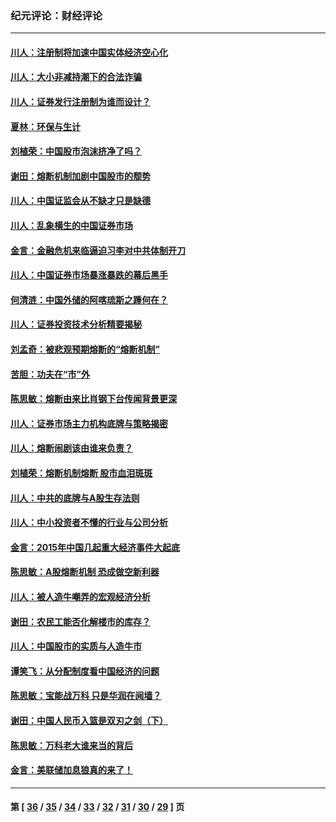 ### 纪元评论：财经评论
---
#### [川人：注册制将加速中国实体经济空心化](../../pages/nsc1026/n4648597.md) 
#### [川人：大小非减持潮下的合法诈骗](../../pages/nsc1026/n4645281.md) 
#### [川人：证券发行注册制为谁而设计？](../../pages/nsc1026/n4640743.md) 
#### [夏林：环保与生计](../../pages/nsc1026/n4638279.md) 
#### [刘植荣：中国股市泡沫挤净了吗？](../../pages/nsc1026/n4627860.md) 
#### [谢田：熔断机制加剧中国股市的颓势](../../pages/nsc1026/n4625057.md) 
#### [川人：中国证监会从不缺才只是缺德](../../pages/nsc1026/n4624087.md) 
#### [川人：乱象横生的中国证券市场](../../pages/nsc1026/n4620450.md) 
#### [金言：金融危机来临逼迫习李对中共体制开刀](../../pages/nsc1026/n4619393.md) 
#### [川人：中国证券市场暴涨暴跌的幕后黑手](../../pages/nsc1026/n4618652.md) 
#### [何清涟：中国外储的阿喀琉斯之踵何在？](../../pages/nsc1026/n4616946.md) 
#### [川人：证券投资技术分析精要揭秘](../../pages/nsc1026/n4613528.md) 
#### [刘孟奇：被悲观预期熔断的“熔断机制”](../../pages/nsc1026/n4613499.md) 
#### [苦胆：功夫在“市”外](../../pages/nsc1026/n4612913.md) 
#### [陈思敏：熔断由来比肖钢下台传闻背景更深](../../pages/nsc1026/n4613138.md) 
#### [川人：证券市场主力机构底牌与策略揭密](../../pages/nsc1026/n4612921.md) 
#### [川人：熔断闹剧该由谁来负责？](../../pages/nsc1026/n4612309.md) 
#### [刘植荣：熔断机制熔断 股市血泪斑斑](../../pages/nsc1026/n4612295.md) 
#### [川人：中共的底牌与A股生存法则](../../pages/nsc1026/n4610628.md) 
#### [川人：中小投资者不懂的行业与公司分析](../../pages/nsc1026/n4610348.md) 
#### [金言：2015年中国几起重大经济事件大起底](../../pages/nsc1026/n4609382.md) 
#### [陈思敏：A股熔断机制 恐成做空新利器](../../pages/nsc1026/n4609432.md) 
#### [川人：被人造牛嘲弄的宏观经济分析](../../pages/nsc1026/n4609360.md) 
#### [谢田：农民工能否化解楼市的库存？](../../pages/nsc1026/n4609249.md) 
#### [川人：中国股市的实质与人造牛市](../../pages/nsc1026/n4609062.md) 
#### [谭笑飞：从分配制度看中国经济的问题](../../pages/nsc1026/n4605548.md) 
#### [陈思敏：宝能战万科 只是华润在阋墙？](../../pages/nsc1026/n4601485.md) 
#### [谢田：中国人民币入篮是双刃之剑（下）](../../pages/nsc1026/n4601029.md) 
#### [陈思敏：万科老大谁来当的背后](../../pages/nsc1026/n4600169.md) 
#### [金言：美联储加息狼真的来了！](../../pages/nsc1026/n4599903.md) 

---
#### 第 [ [36](./36.md) / [35](./35.md) / [34](./34.md) / [33](./33.md) / [32](./32.md) / [31](./31.md) / [30](./30.md) / [29](./29.md) ] 页
